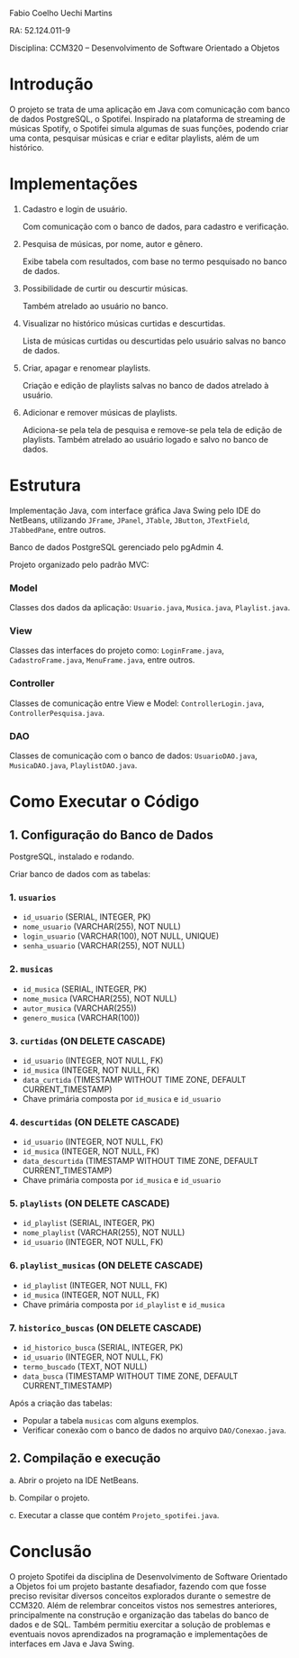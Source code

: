 Fabio Coelho Uechi Martins

RA: 52.124.011-9

Disciplina: CCM320 – Desenvolvimento de Software Orientado a Objetos

# Introdução

O projeto se trata de uma aplicação em Java com comunicação com banco de dados PostgreSQL, o Spotifei. Inspirado na plataforma de streaming de músicas Spotify, o Spotifei simula algumas de suas funções, podendo criar uma conta, pesquisar músicas e criar e editar playlists, além de um histórico.

# Implementações

1. Cadastro e login de usuário.
   
   Com comunicação com o banco de dados, para cadastro e verificação.

3. Pesquisa de músicas, por nome, autor e gênero.

   Exibe tabela com resultados, com base no termo pesquisado no banco de dados.

4. Possibilidade de curtir ou descurtir músicas.

   Também atrelado ao usuário no banco.

5. Visualizar no histórico músicas curtidas e descurtidas.

   Lista de músicas curtidas ou descurtidas pelo usuário salvas no banco de dados.

6. Criar, apagar e renomear playlists.

   Criação e edição de playlists salvas no banco de dados atrelado à usuário.

7. Adicionar e remover músicas de playlists.

    Adiciona-se pela tela de pesquisa e remove-se pela tela de edição de playlists. Também atrelado ao usuário logado e salvo no banco de dados.

# Estrutura

Implementação Java, com interface gráfica Java Swing pelo IDE do NetBeans, utilizando `JFrame`, `JPanel`, `JTable`, `JButton`, `JTextField`, `JTabbedPane`, entre outros.

Banco de dados PostgreSQL gerenciado pelo pgAdmin 4.

Projeto organizado pelo padrão MVC:

### Model

Classes dos dados da aplicação: `Usuario.java`, `Musica.java`, `Playlist.java`.

### View

Classes das interfaces do projeto como: `LoginFrame.java`, `CadastroFrame.java`, `MenuFrame.java`, entre outros.

### Controller

Classes de comunicação entre View e Model: `ControllerLogin.java`, `ControllerPesquisa.java`.

### DAO

Classes de comunicação com o banco de dados: `UsuarioDAO.java`, `MusicaDAO.java`, `PlaylistDAO.java`.

# Como Executar o Código

## 1. Configuração do Banco de Dados

PostgreSQL, instalado e rodando.

Criar banco de dados com as tabelas:

### 1. `usuarios`

* `id_usuario` (SERIAL, INTEGER, PK)
* `nome_usuario` (VARCHAR(255), NOT NULL)
* `login_usuario` (VARCHAR(100), NOT NULL, UNIQUE)
* `senha_usuario` (VARCHAR(255), NOT NULL)

### 2. `musicas`

* `id_musica` (SERIAL, INTEGER, PK)
* `nome_musica` (VARCHAR(255), NOT NULL)
* `autor_musica` (VARCHAR(255))
* `genero_musica` (VARCHAR(100))

### 3. `curtidas` (ON DELETE CASCADE)

* `id_usuario` (INTEGER, NOT NULL, FK)
* `id_musica` (INTEGER, NOT NULL, FK)
* `data_curtida` (TIMESTAMP WITHOUT TIME ZONE, DEFAULT CURRENT\_TIMESTAMP)
* Chave primária composta por `id_musica` e `id_usuario`

### 4. `descurtidas` (ON DELETE CASCADE)

* `id_usuario` (INTEGER, NOT NULL, FK)
* `id_musica` (INTEGER, NOT NULL, FK)
* `data_descurtida` (TIMESTAMP WITHOUT TIME ZONE, DEFAULT CURRENT\_TIMESTAMP)
* Chave primária composta por `id_musica` e `id_usuario`

### 5. `playlists` (ON DELETE CASCADE)

* `id_playlist` (SERIAL, INTEGER, PK)
* `nome_playlist` (VARCHAR(255), NOT NULL)
* `id_usuario` (INTEGER, NOT NULL, FK)

### 6. `playlist_musicas` (ON DELETE CASCADE)

* `id_playlist` (INTEGER, NOT NULL, FK)
* `id_musica` (INTEGER, NOT NULL, FK)
* Chave primária composta por `id_playlist` e `id_musica`

### 7. `historico_buscas` (ON DELETE CASCADE)

* `id_historico_busca` (SERIAL, INTEGER, PK)
* `id_usuario` (INTEGER, NOT NULL, FK)
* `termo_buscado` (TEXT, NOT NULL)
* `data_busca` (TIMESTAMP WITHOUT TIME ZONE, DEFAULT CURRENT\_TIMESTAMP)

Após a criação das tabelas:

* Popular a tabela `musicas` com alguns exemplos.
* Verificar conexão com o banco de dados no arquivo `DAO/Conexao.java`.

## 2. Compilação e execução

a. Abrir o projeto na IDE NetBeans.

b. Compilar o projeto.

c. Executar a classe que contém `Projeto_spotifei.java`.

# Conclusão

O projeto Spotifei da disciplina de Desenvolvimento de Software Orientado a Objetos foi um projeto bastante desafiador, fazendo com que fosse preciso revisitar diversos conceitos explorados durante o semestre de CCM320. Além de relembrar conceitos vistos nos semestres anteriores, principalmente na construção e organização das tabelas do banco de dados e de SQL. Também permitiu exercitar a solução de problemas e eventuais novos aprendizados na programação e implementações de interfaces em Java e Java Swing.
